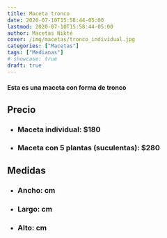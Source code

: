 ```yaml
---
title: Maceta tronco
date: 2020-07-10T15:58:44-05:00
lastmod: 2020-07-10T15:58:44-05:00
author: Macetas Nikté
cover: /img/macetas/tronco_individual.jpg
categories: ["Macetas"]
tags: ["Medianas"]
# showcase: true
draft: true
---
```


#### Esta es una maceta con forma de tronco

## Precio
- ### Maceta individual: $180
- ### Maceta con 5 plantas (suculentas): $280

## Medidas
- ### Ancho: cm
- ### Largo: cm
- ### Alto: cm
<!--more-->


